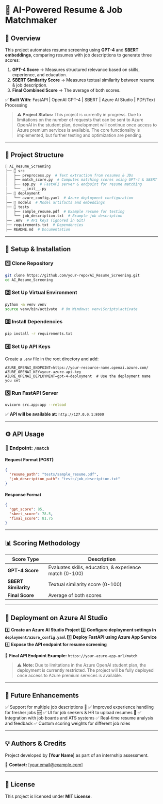 # 🚀 AI-Powered Resume & Job Matchmaker

## 📌 Overview
This project automates resume screening using **GPT-4** and **SBERT embeddings**, comparing resumes with job descriptions to generate three scores:
1. **GPT-4 Score** → Measures structured relevance based on skills, experience, and education.
2. **SBERT Similarity Score** → Measures textual similarity between resume & job description.
3. **Final Combined Score** → The average of both scores.

✅ **Built With:** FastAPI | OpenAI GPT-4 | SBERT | Azure AI Studio | PDF/Text Processing

> ⚠️ **Project Status:** This project is currently in progress. Due to limitations on the number of requests that can be sent to Azure OpenAI in the student plan, development will continue once access to Azure premium services is available. The core functionality is implemented, but further testing and optimization are pending.

---

## 📁 Project Structure

```bash
📂 AI_Resume_Screening
│── 📂 src
│   ├── preprocess.py  # Text extraction from resumes & JDs
│   ├── match_score.py  # Computes matching scores using GPT-4 & SBERT
│   ├── app.py  # FastAPI server & endpoint for resume matching
│   └── __init__.py
│── 📂 deployment
│   └── azure_config.yaml  # Azure deployment configuration
│── 📂 models  # Model artifacts and embeddings
│── 📂 tests
│   ├── sample_resume.pdf  # Example resume for testing
│   └── job_description.txt  # Example job description
│── .env  # API keys (ignored in Git)
│── requirements.txt  # Dependencies
│── README.md  # Documentation
```

---

## 🔧 Setup & Installation
### 1️⃣ Clone Repository
```bash
git clone https://github.com/your-repo/AI_Resume_Screening.git
cd AI_Resume_Screening
```

### 2️⃣ Set Up Virtual Environment
```bash
python -m venv venv
source venv/bin/activate  # On Windows: venv\Scripts\activate
```

### 3️⃣ Install Dependencies
```bash
pip install -r requirements.txt
```

### 4️⃣ Set Up API Keys
Create a `.env` file in the root directory and add:
```env
AZURE_OPENAI_ENDPOINT=https://your-resource-name.openai.azure.com/
AZURE_OPENAI_KEY=your-azure-api-key
AZURE_OPENAI_DEPLOYMENT=gpt-4-deployment  # Use the deployment name you set
```

### 5️⃣ Run FastAPI Server
```bash
uvicorn src.app:app --reload
```
✅ **API will be available at:** `http://127.0.0.1:8000`

---

## ⚙️ API Usage
### **📌 Endpoint:** `/match`
#### **Request Format (POST)**
```json
{
  "resume_path": "tests/sample_resume.pdf",
  "job_description_path": "tests/job_description.txt"
}
```
#### **Response Format**
```json
{
  "gpt_score": 85,
  "sbert_score": 78.5,
  "final_score": 81.75
}
```

---

## 📊 Scoring Methodology
| Score Type        | Description |
|------------------|-------------|
| **GPT-4 Score** | Evaluates skills, education, & experience match (0-100) |
| **SBERT Similarity** | Textual similarity score (0-100) |
| **Final Score** | Average of both scores |

---

## 🚀 Deployment on Azure AI Studio
1️⃣ **Create an Azure AI Studio Project**
2️⃣ **Configure deployment settings in `deployment/azure_config.yaml`**
3️⃣ **Deploy FastAPI using Azure App Service**
4️⃣ **Expose the API endpoint for resume screening**

🔗 **Final API Endpoint Example:** `https://your-azure-app-url/match`

> ⚠️ **Note:** Due to limitations in the Azure OpenAI student plan, the deployment is currently restricted. The project will be fully deployed once access to Azure premium services is available.

---

## 🎯 Future Enhancements
✅ Support for multiple job descriptions 📄
✅ Improved experience handling for fresher jobs 🆕
✅ UI for job seekers & HR to upload resumes 🎨
✅ Integration with job boards and ATS systems
✅ Real-time resume analysis and feedback
✅ Custom scoring weights for different job roles

---

## 💡 Authors & Credits
Project developed by **[Your Name]** as part of an internship assessment.

📩 **Contact:** [your.email@example.com]

---

## 📜 License
This project is licensed under **MIT License**.
